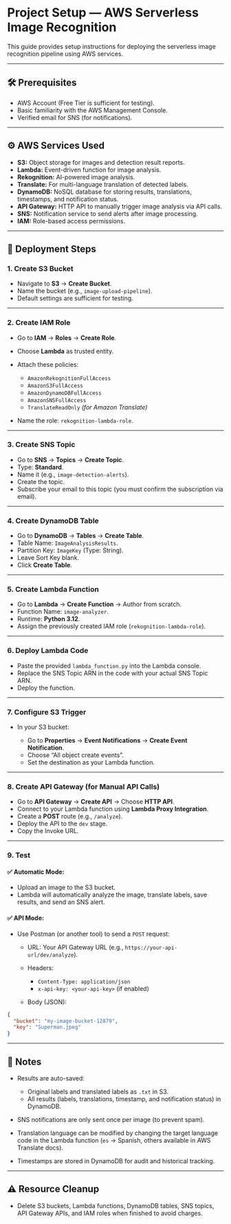 
# Project Setup — AWS Serverless Image Recognition

This guide provides setup instructions for deploying the serverless image recognition pipeline using AWS services.

---

## 🛠️ Prerequisites

* AWS Account (Free Tier is sufficient for testing).
* Basic familiarity with the AWS Management Console.
* Verified email for SNS (for notifications).

---

## ⚙️ AWS Services Used

* **S3:** Object storage for images and detection result reports.
* **Lambda:** Event-driven function for image analysis.
* **Rekognition:** AI-powered image analysis.
* **Translate:** For multi-language translation of detected labels.
* **DynamoDB:** NoSQL database for storing results, translations, timestamps, and notification status.
* **API Gateway:** HTTP API to manually trigger image analysis via API calls.
* **SNS:** Notification service to send alerts after image processing.
* **IAM:** Role-based access permissions.

---

## 🚀 Deployment Steps

### 1. Create S3 Bucket

* Navigate to **S3** → **Create Bucket**.
* Name the bucket (e.g., `image-upload-pipeline`).
* Default settings are sufficient for testing.

---

### 2. Create IAM Role

* Go to **IAM** → **Roles** → **Create Role**.
* Choose **Lambda** as trusted entity.
* Attach these policies:

  * `AmazonRekognitionFullAccess`
  * `AmazonS3FullAccess`
  * `AmazonDynamoDBFullAccess`
  * `AmazonSNSFullAccess`
  * `TranslateReadOnly` *(for Amazon Translate)*
* Name the role: `rekognition-lambda-role`.

---

### 3. Create SNS Topic

* Go to **SNS** → **Topics** → **Create Topic**.
* Type: **Standard**.
* Name it (e.g., `image-detection-alerts`).
* Create the topic.
* Subscribe your email to this topic (you must confirm the subscription via email).

---

### 4. Create DynamoDB Table

* Go to **DynamoDB** → **Tables** → **Create Table**.
* Table Name: `ImageAnalysisResults`.
* Partition Key: `ImageKey` (Type: String).
* Leave Sort Key blank.
* Click **Create Table**.

---

### 5. Create Lambda Function

* Go to **Lambda** → **Create Function** → Author from scratch.
* Function Name: `image-analyzer`.
* Runtime: **Python 3.12**.
* Assign the previously created IAM role (`rekognition-lambda-role`).

---

### 6. Deploy Lambda Code

* Paste the provided `lambda_function.py` into the Lambda console.
* Replace the SNS Topic ARN in the code with your actual SNS Topic ARN.
* Deploy the function.

---

### 7. Configure S3 Trigger

* In your S3 bucket:

  * Go to **Properties** → **Event Notifications** → **Create Event Notification**.
  * Choose “All object create events”.
  * Set the destination as your Lambda function.

---

### 8. Create API Gateway (for Manual API Calls)

* Go to **API Gateway** → **Create API** → Choose **HTTP API**.
* Connect to your Lambda function using **Lambda Proxy Integration**.
* Create a **POST** route (e.g., `/analyze`).
* Deploy the API to the `dev` stage.
* Copy the Invoke URL.

---

### 9. Test

#### ✅ Automatic Mode:

* Upload an image to the S3 bucket.
* Lambda will automatically analyze the image, translate labels, save results, and send an SNS alert.

#### ✅ API Mode:

* Use Postman (or another tool) to send a `POST` request:

  * URL: Your API Gateway URL (e.g., `https://your-api-url/dev/analyze`).
  * Headers:

    * `Content-Type: application/json`
    * `x-api-key: <your-api-key>` (if enabled)
  * Body (JSON):

```json
{
  "bucket": "my-image-bucket-12879",
  "key": "Superman.jpeg"
}
```

---

## 📝 Notes

* Results are auto-saved:

  * Original labels and translated labels as `.txt` in S3.
  * All results (labels, translations, timestamp, and notification status) in DynamoDB.
* SNS notifications are only sent once per image (to prevent spam).
* Translation language can be modified by changing the target language code in the Lambda function (`es` → Spanish, others available in AWS Translate docs).
* Timestamps are stored in DynamoDB for audit and historical tracking.

---

## ⚠️ Resource Cleanup

* Delete S3 buckets, Lambda functions, DynamoDB tables, SNS topics, API Gateway APIs, and IAM roles when finished to avoid charges.

